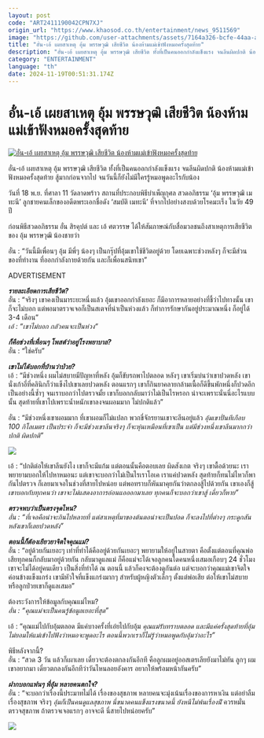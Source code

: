 ```yaml
---
layout: post
code: "ART2411190042CPN7XJ"
origin_url: "https://www.khaosod.co.th/entertainment/news_9511569"
image: "https://github.com/user-attachments/assets/7164a326-bcfe-44aa-ac15-784f51c71bb5"
title: "อั๋น-เอ้ เผยสาเหตุ อุ้ม พรรษวุฒิ เสียชีวิต น้องห้ามแม่เข้าฟังหมอครั้งสุดท้าย"
description: "อั๋น-เอ้ เผยสาเหตุ อุ้ม พรรษวุฒิ เสียชีวิต ทั้งที่เป็นคนออกกำลังแข็งแรง จนลีนผิดปกติ น้องห้ามแม่เข้าฟังหมอครั้งสุดท้าย ยังไม่มีใครรู้หมอพูดอะไรกับน้อง"
category: "ENTERTAINMENT"
language: "th"
date: 2024-11-19T00:51:31.174Z
---
```


# อั๋น-เอ้ เผยสาเหตุ อุ้ม พรรษวุฒิ เสียชีวิต น้องห้ามแม่เข้าฟังหมอครั้งสุดท้าย

[![อั๋น-เอ้ เผยสาเหตุ อุ้ม พรรษวุฒิ เสียชีวิต น้องห้ามแม่เข้าฟังหมอครั้งสุดท้าย](https://www.khaosod.co.th/wpapp/uploads/2024/11/unaeoum1911679998.jpg "อั๋น-เอ้ เผยสาเหตุ อุ้ม พรรษวุฒิ เสียชีวิต น้องห้ามแม่เข้าฟังหมอครั้งสุดท้าย")](https://www.khaosod.co.th/wpapp/uploads/2024/11/unaeoum1911679998.jpg)

อั๋น-เอ้ เผยสาเหตุ อุ้ม พรรษวุฒิ เสียชีวิต ทั้งที่เป็นคนออกกำลังแข็งแรง จนลีนผิดปกติ น้องห้ามแม่เข้าฟังหมอครั้งสุดท้าย สู้มากก่อนจากไป จนวันนี้ก็ยังไม่มีใครรู้หมอพูดอะไรกับน้อง



วันที่ 18 พ.ย. ที่ศาลา 11 วัดลาดพร้าว สถานที่ประกอบพิธีบำเพ็ญกุศล สวดอภิธรรม ‘อุ้ม พรรษวุฒิ เมทะนี’ ลูกชายคนเล็กของอดีตพระเอกชื่อดัง ‘สมบัติ เมทะนี’ ที่จากไปอย่างสงบด้วยโรคมะเร็ง ในวัย 49 ปี

ก่อนพิธีสวดอภิธรรม อั๋น สิรคุปต์ และ เอ้ ศตวรรษ ได้ให้สัมภาษณ์กับสื่อมวลชนถึงสาเหตุการเสียชีวิตของ อุ้ม พรรษวุฒิ น้องชายว่า

อั๋น : “วันนี้มีเพื่อนๆ อุ้ม มีพี่ๆ น้องๆ เป็นกรุ๊ปที่อุ้มเขาใช้ชีวิตอยู่ด้วย โดยเฉพาะช่วงหลังๆ ก็จะมีส่วนของที่ทำงาน ที่ออกกำลังกายด้วยกัน และก็เพื่อนสนิทเขา”

ADVERTISEMENT

_**รายละเอียดการเสียชีวิต?**_  
อั๋น : “จริงๆ เขาคงเป็นมาระยะหนึ่งแล้ว อุ้มเขาออกกำลังเยอะ ก็มีอาการหลายอย่างที่ชี้ว่าไปทางนั้น เขาก็จะไม่บอก แต่พอมาตรวจเจอก็เป็นสเตจที่น่าเป็นห่วงแล้ว ก็ทำการรักษากันอยู่ประมาณหนึ่ง ก็อยู่ได้ 3-4 เดือน”  
_เอ้ : “เขาไม่บอก กลัวคนจะเป็นห่วง“_

_**ก็คือช่วงที่เพื่อนๆ โพสต์ว่าอยู่โรงพยาบาล?**_  
อั๋น : “ใช่ครับ”

_**เขาไม่ได้บอกที่บ้านว่าป่วย?**_  
เอ้ : “มีช่วงหนึ่ง ผมไม่สบายมีปัญหาที่หลัง อุ้มก็ขับรถพาไปตลอด หลังๆ เขาเริ่มบ่นว่าเขาปวดหลัง เขานั่งเก้าอี่ที่คลินิกก็ว่าแข็งไปเขาเลยปวดหลัง ตอนแรกๆ เขาก็กินยาคลายกล้ามเนื้อก็ดีขึ้นพักหนึ่งก็ปวดอีก เป็นอย่างนี้ซ้ำๆ จนเราบอกว่าไปตรวจมั้ย เขาก็บอกกลับมาว่าไม่เป็นไรหรอก น่าจะเพราะนั่นนี่อะไรแบบนั้น สุดท้ายที่เขาไปเพราะน้ำหนักเขาลงจนผอมมาก ไม่ปกติแล้ว”

อั๋น : “มีช่วงหนึ่งเขาผอมมาก ที่เขาผอมก็ไม่แปลก พวกขี่จักรยานเขาจะลีนอยู่แล้ว _อุ้มเขาปั่นทีเกือบ 100 กิโลเมตร เป็นประจำ ก็จะมีช่วงเขาลีนจริงๆ ก็จะหุ่นเหมือนที่เขาเป็น แต่มีช่วงหนึ่งเขาลีนมากกว่าปกติ ผิดปกติ”_

[![](https://www.khaosod.co.th/wpapp/uploads/2024/11/S__19906596.jpg)](https://www.khaosod.co.th/wpapp/uploads/2024/11/S__19906596.jpg)

เอ้ : “ปกติต่อให้เขาลีนยังไง เขาก็จะมีแก้ม แต่ตอนนั้นคือตอบเลย ผิดสังเกต จริงๆ เขาดื้อด้วยนะ เราพยายามบอกให้ไปหาหมอนะ แต่เขาจะบอกว่าไม่เป็นไรเราโอเค เราแค่ปวดหลัง สุดท้ายก็ทนไม่ไหวก็พากันไปตรวจ ก็เลยมาเจอในช่วงที่สายไปหน่อย แต่พอทราบก็หันมาคุยกันว่าตกลงสู้ไปด้วยกัน เขาเองก็สู้ _เขาบอกกับทุกคนว่า เขาจะไม่แสดงอาการอ่อนแอออกมาเลย ทุกคนก็จะบอกว่าเขาสู้ เดี๋ยวก็หาย”_

_**ตรวจพบว่าเป็นตรงจุดไหน?**_  
_อั๋น : “ที่เจอคือน่าจะกินไปหลายที่ แต่สาเหตุที่มาของต้นตอน่าจะเป็นปอด ก็จะลงไปที่ต่างๆ กระดูกสันหลังเขาก็เลยปวดหลัง”_

_**ตอนนี้ก็ต้องเยียวยาจิตใจคุณแม่?**_  
อั๋น : “อยู่ด้วยกันเยอะๆ เท่าที่ทำได้คืออยู่ด้วยกันเยอะๆ พยายามให้อยู่ในสายตา คือตั้งแต่ตอนที่คุณพ่อเสียทุกคนก็กลับมาอยู่ด้วยกัน กลับมาดูแลแม่ ก็คือแม่จะได้เจอลูกคนใดคนหนึ่งเสมอเกือบๆ 24 ชั่วโมง เขาจะไม่ได้อยู่คนเดียว เป็นสิ่งที่ทำได้ ณ ตอนนี้ แล้วก็คงจะต้องดูกันต่อ แต่จะบอกว่าคุณแม่เขาจิตใจค่อนข้างแข็งแกร่ง เขามีหัวใจที่แข็งแกร่งมากๆ สำหรับผู้หญิงตัวเล็กๆ ตั้งแต่พ่อเสีย ต่อให้เขาไม่สบาย หรือลูกป่วยเขาก็ดูแลเสมอ”

ต้องระวังการให้ข้อมูลกับคุณแม่ไหม?  
_อั๋น : “คุณแม่จะเป็นคนรู้ข้อมูลเยอะที่สุด”_

เอ้ : “คุณแม่ไปกับอุ้มตลอด มีแค่บางครั้งที่เอ๋ยไปกับอุ้ม _คุณแม่รับทราบตลอด และมีแค่ครั้งสุดท้ายที่อุ้มไม่ยอมให้แม่เข้าไปฟังว่าหมอจะพูดอะไร ตอนนี้พวกเราก็ไม่รู้ว่าหมอพูดกับอุ้มว่าอะไร”_

พิธีหลังจากนี้?  
อั๋น : “สวด 3 วัน แล้วก็เผาเลย เดี๋ยวจะต้องตกลงกันอีกที คือลูกผมอยู่ออสเตรเลียยังมาไม่ทัน ลูกๆ ผมเขาอยากมา เดี๋ยวตกลงกันอีกทีว่าวันไหนลอยอังคาร อยากให้พร้อมหน้ากันครับ”

_**ฝากบอกแฟนๆ พี่อุ้ม หลายคนตกใจ?**_  
อั๋น : “จะบอกว่าเรื่องนี้ประมาทไม่ได้ เรื่องของสุขภาพ หลายคนจะมุ่งเน้นเรื่องของการหาเงิน แต่อย่าลืมเรื่องสุขภาพ จริงๆ _อุ้มก็เป็นคนดูแลสุขภาพ นี่ขนาดคนแข็งแรงขนาดนี้ ยังหนีไม่พ้นเรื่องนีั_ ควรหมั่นตรวจสุขภาพ ถ้าตรวจเจอแรกๆ อาจจะดี นี่สายไปหน่อยครับ”

[![](https://www.khaosod.co.th/wpapp/uploads/2024/11/S__19906599.jpg)](https://www.khaosod.co.th/wpapp/uploads/2024/11/S__19906599.jpg)